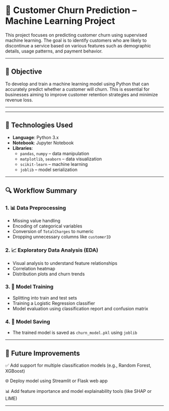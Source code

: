 # 🔄 Customer Churn Prediction – Machine Learning Project

This project focuses on predicting customer churn using supervised machine learning. The goal is to identify customers who are likely to discontinue a service based on various features such as demographic details, usage patterns, and payment behavior.

---

## 🎯 Objective

To develop and train a machine learning model using Python that can accurately predict whether a customer will churn. This is essential for businesses aiming to improve customer retention strategies and minimize revenue loss.

---


---

## 🧰 Technologies Used

- **Language**: Python 3.x
- **Notebook**: Jupyter Notebook
- **Libraries**:  
  - `pandas`, `numpy` – data manipulation  
  - `matplotlib`, `seaborn` – data visualization  
  - `scikit-learn` – machine learning  
  - `joblib` – model serialization

---

## 🔍 Workflow Summary

### 1. 📊 Data Preprocessing
- Missing value handling
- Encoding of categorical variables
- Conversion of `TotalCharges` to numeric
- Dropping unnecessary columns like `customerID`

### 2. 📈 Exploratory Data Analysis (EDA)
- Visual analysis to understand feature relationships
- Correlation heatmap
- Distribution plots and churn trends

### 3. 🧠 Model Training
- Splitting into train and test sets
- Training a Logistic Regression classifier
- Model evaluation using classification report and confusion matrix

### 4. 💾 Model Saving
- The trained model is saved as `churn_model.pkl` using `joblib`

---

## 🚀 Future Improvements
✅ Add support for multiple classification models (e.g., Random Forest, XGBoost)

🌐 Deploy model using Streamlit or Flask web app

📊 Add feature importance and model explainability tools (like SHAP or LIME)

 
---




